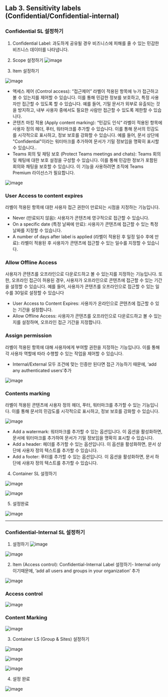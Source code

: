 
## Lab 3. Sensitivity labels (Confidential/Confidential-internal) 

### Confidential SL 설정하기 

1. Confidential Label: 과도하게 공유될 경우 비즈니스에 피해를 줄 수 있는 민감한 비즈니스 데이터를 나타냅니다.

2. Scope 설정하기
![image](https://github.com/user-attachments/assets/097e9229-9e07-44cb-a8a7-a264d54b8cfd)

3. Item 설정하기

![image](https://github.com/user-attachments/assets/d7a584a2-05b8-4bc1-b30e-9e8727ef5b97)

* 액세스 제어 (Control access): “접근제어” 라벨이 적용된 항목에 누가 접근하고 볼 수 있는지를 제어할 수 있습니다. 이를 통해 민감한 정보를 보호하고, 특정 사용자만 접근할 수 있도록 할 수 있습니다. 예를 들어, 기밀 문서가 외부로 유출되는 것을 방지하고, 내부 사용자 중에서도 필요한 사람만 접근할 수 있도록 제한할 수 있습니다. 
* 콘텐츠 마킹 적용 (Apply content marking): “민감도 인식“ 라벨이 적용된 항목에 사용자 정의 헤더, 푸터, 워터마크를 추가할 수 있습니다. 이를 통해 문서의 민감도를 시각적으로 표시하고, 정보 보호를 강화할 수 있습니다. 예를 들어, 문서 상단에 "Confidential"이라는 워터마크를 추가하여 문서가 기밀 정보임을 명확히 표시할 수 있습니다..
* Teams 회의 및 채팅 보호 (Protect Teams meetings and chats): Teams 회의 및 채팅에 대한 보호 설정을 구성할 수 있습니다. 이를 통해 민감한 정보가 포함된 회의와 채팅을 보호할 수 있습니다. 이 기능을 사용하려면 조직에 Teams Premium 라이선스가 필요합니다.

![image](https://github.com/user-attachments/assets/4566556a-52f5-4b36-9c14-a595a085d857)

### User Access to content expires 
라벨이 적용된 항목에 대한 사용자 접근 권한이 만료되는 시점을 지정하는 기능입니다.
* Never (만료되지 않음): 사용자가 콘텐츠에 영구적으로 접근할 수 있습니다.
* On a specific date (특정 날짜에 만료): 사용자가 콘텐츠에 접근할 수 있는 특정 날짜를 지정할 수 있습니다.
* A number of days after label is applied (라벨이 적용된 후 일정 일수 후에 만료): 라벨이 적용된 후 사용자가 콘텐츠에 접근할 수 있는 일수를 지정할 수 있습니다.

### Allow Offline Access
사용자가 콘텐츠를 오프라인으로 다운로드하고 볼 수 있는지를 지정하는 기능입니다. 또한, 오프라인 접근이 허용된 경우, 사용자가 오프라인으로 콘텐츠에 접근할 수 있는 기간을 설정할 수 있습니다. 예를 들어, 사용자가 콘텐츠를 오프라인으로 접근할 수 있는 일수를 30일로 설정할 수 있습니다
* User Access to Content Expires: 사용자가 온라인으로 콘텐츠에 접근할 수 있는 기간을 설정합니다.
* Allow Offline Access: 사용자가 콘텐츠를 오프라인으로 다운로드하고 볼 수 있는지를 설정하며, 오프라인 접근 기간을 지정합니다.

### Assign permission
라벨이 적용된 항목에 대해 사용자에게 부여할 권한을 지정하는 기능입니다. 이를 통해 각 사용자 역할에 따라 수행할 수 있는 작업을 제어할 수 있습니다.
* Internal/External 모두 조건에 맞는 인증만 된다면 접근 가능하기 때문에, ‘add any authenticated users’추가

![image](https://github.com/user-attachments/assets/d5f505cb-4842-4de8-b0c6-4c45f091624c)

### Contents marking
라벨이 적용된 콘텐츠에 사용자 정의 헤더, 푸터, 워터마크를 추가할 수 있는 기능입니다. 이를 통해 문서의 민감도를 시각적으로 표시하고, 정보 보호를 강화할 수 있습니다.

![image](https://github.com/user-attachments/assets/eeb4c8dd-d35c-432d-a87a-33e69aa6005a)

* Add a watermark: 워터마크를 추가할 수 있는 옵션입니다. 이 옵션을 활성화하면, 문서에 워터마크를 추가하여 문서가 기밀 정보임을 명확히 표시할 수 있습니다.
* Add a header: 헤더를 추가할 수 있는 옵션입니다. 이 옵션을 활성화하면, 문서 상단에 사용자 정의 텍스트를 추가할 수 있습니다.
* Add a footer: 푸터를 추가할 수 있는 옵션입니다. 이 옵션을 활성화하면, 문서 하단에 사용자 정의 텍스트를 추가할 수 있습니다.

4. Container SL 설정하기 

![image](https://github.com/user-attachments/assets/eb47ed55-3d84-480a-9276-5f920d8de125)

![image](https://github.com/user-attachments/assets/91f8c649-bde5-463e-b314-507e0f6833b5)

5. 설정완료
   
![image](https://github.com/user-attachments/assets/7e54f715-8336-49ea-8971-5936f0528fb6)

--------------------------------

### Confidential-Internal SL 설정하기 

1. 설정하기
![image](https://github.com/user-attachments/assets/0e71545d-159a-423c-98cd-3aa124e8a8ea)

![image](https://github.com/user-attachments/assets/e0ccd34a-e678-4a26-86e7-e46bb1dbab07)

2. Item (Access control): Confidential-Internal Label 설정하기- Internal only이기때문에, ‘add all users and groups in your organization’ 추가 

![image](https://github.com/user-attachments/assets/3c0473cc-a095-4524-a01f-cf9d35fc7a4d)

### Access control
![image](https://github.com/user-attachments/assets/a44f533c-9c5d-4ee9-a881-7abb5eff9625)

### Content Marking 
![image](https://github.com/user-attachments/assets/873d551f-3d18-40bb-8399-6826d83c78f3)

3. Container LS (Group & Sites) 설정하기

![image](https://github.com/user-attachments/assets/c65c573f-86f3-47b8-82da-21370fd3c55f)

![image](https://github.com/user-attachments/assets/eed7ec34-2e52-4d68-a3a2-46049116eb0d)

![image](https://github.com/user-attachments/assets/ed0a9e6f-0c66-402c-997d-9b7482d06810)

4. 설정 완료

![image](https://github.com/user-attachments/assets/3cbb1702-bbc6-4afe-b81c-258ef8b104d5)

